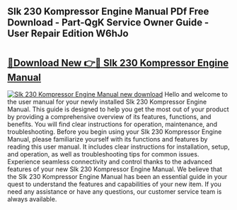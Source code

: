 ## Slk 230 Kompressor Engine Manual PDf Free Download - Part-QgK Service Owner Guide - User Repair Edition W6hJo

# <h2><a href="http://bc82495.oget.top/?id=Slk+230+Kompressor+Engine+Manual">🔗Download New 👉🔴 Slk 230 Kompressor Engine Manual</a></h2>

[![Slk 230 Kompressor Engine Manual new download](https://i.imgur.com/5g1atiW.png)](http://bc82495.oget.top/?id=Slk+230+Kompressor+Engine+Manual)
Hello and welcome to the user manual for your newly installed Slk 230 Kompressor Engine Manual. This guide is designed to help you get the most out of your product by providing a comprehensive overview of its features, functions, and benefits. You will find clear instructions for operation, maintenance, and troubleshooting. Before you begin using your Slk 230 Kompressor Engine Manual, please familiarize yourself with its functions and features by reading this user manual. It includes clear instructions for installation, setup, and operation, as well as troubleshooting tips for common issues. Experience seamless connectivity and control thanks to the advanced features of your new Slk 230 Kompressor Engine Manual. We believe that the Slk 230 Kompressor Engine Manual has been an essential guide in your quest to understand the features and capabilities of your new item. If you need any assistance or have any questions, our customer service team is always available.
